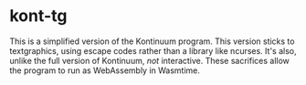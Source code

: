 # kont-tg

This is a simplified version of the Kontinuum program. This version sticks to textgraphics, using escape codes rather than a library like ncurses. It's also, unlike the full version of Kontinuum, *not* interactive. These sacrifices allow the program to run as WebAssembly in Wasmtime. 
